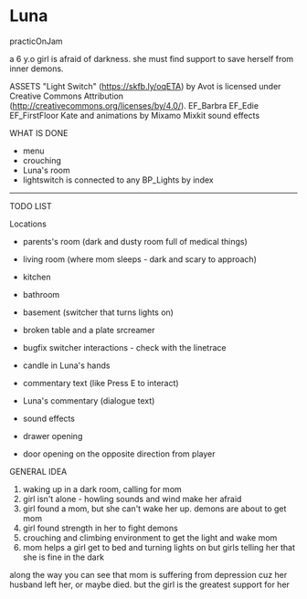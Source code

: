 # Luna
practicOnJam

a 6 y.o girl is afraid of darkness. she must find support to save herself from inner demons.

ASSETS
"Light Switch" (https://skfb.ly/oqETA) by Avot is licensed under Creative Commons Attribution (http://creativecommons.org/licenses/by/4.0/).
EF_Barbra
EF_Edie
EF_FirstFloor
Kate and animations by Mixamo
Mixkit sound effects

WHAT IS DONE

- menu
- crouching
- Luna's room
- lightswitch is connected to any BP_Lights by index

----------

TODO LIST

Locations
- parents's room (dark and dusty room full of medical things)
- living room (where mom sleeps - dark and scary to approach)
- kitchen
- bathroom
- basement (switcher that turns lights on)

- broken table and a plate srcreamer

- bugfix switcher interactions - check with the linetrace

- candle in Luna's hands

- commentary text (like Press E to interact)
- Luna's commentary (dialogue text)

- sound effects
- drawer opening
- door opening on the opposite direction from player

GENERAL IDEA

1. waking up in a dark room, calling for mom
2. girl isn't alone - howling sounds and wind make her afraid
3. girl found a mom, but she can't wake her up. demons are about to get mom
4. girl found strength in her to fight demons
5. crouching and climbing environment to get the light and wake mom
6. mom helps a girl get to bed and turning lights on but girls telling her that she is fine in the dark

along the way you can see that mom is suffering from depression cuz her husband left her, or maybe died. but the girl is the greatest support for her